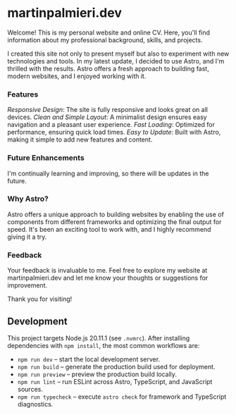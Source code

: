 # martinpalmieri.dev

Welcome! This is my personal website and online CV. Here, you'll find information about my professional background, skills, and projects.

I created this site not only to present myself but also to experiment with new technologies and tools. In my latest update, I decided to use Astro, and I'm thrilled with the results. Astro offers a fresh approach to building fast, modern websites, and I enjoyed working with it.

### Features

_Responsive Design_: The site is fully responsive and looks great on all devices.
_Clean and Simple Layout_: A minimalist design ensures easy navigation and a pleasant user experience.
_Fast Loading_: Optimized for performance, ensuring quick load times.
_Easy to Update_: Built with Astro, making it simple to add new features and content.

### Future Enhancements

I'm continually learning and improving, so there will be updates in the future.

### Why Astro?

Astro offers a unique approach to building websites by enabling the use of components from different frameworks and optimizing the final output for speed. It's been an exciting tool to work with, and I highly recommend giving it a try.

### Feedback

Your feedback is invaluable to me. Feel free to explore my website at martinpalmieri.dev and let me know your thoughts or suggestions for improvement.

Thank you for visiting!

## Development

This project targets Node.js 20.11.1 (see `.nvmrc`). After installing dependencies with `npm install`, the most common workflows are:

- `npm run dev` – start the local development server.
- `npm run build` – generate the production build used for deployment.
- `npm run preview` – preview the production build locally.
- `npm run lint` – run ESLint across Astro, TypeScript, and JavaScript sources.
- `npm run typecheck` – execute `astro check` for framework and TypeScript diagnostics.
